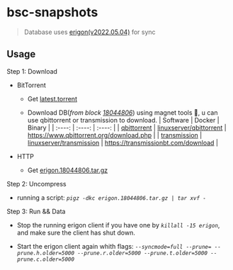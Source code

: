 # bsc-snapshots

> Database uses [erigon(v2022.05.04)](https://github.com/ledgerwatch/erigon/releases/tag/v2022.05.04) for sync

## Usage

Step 1: Download

- BitTorrent

  - Get [latest.torrent](https://goto.moe/erigon)

  - Download DB(_from block [18044806](https://bscscan.com/block/18044806)_) using magnet tools 🧲, u can use qbittorrent or transmission to download.
    | Software | Docker | Binary |
    | :----: | :----: | :----: |
    | [qbittorrent](https://github.com/qbittorrent/qBittorrent) | [linuxserver/qbittorrent](https://hub.docker.com/r/linuxserver/qbittorrent) | https://www.qbittorrent.org/download.php |
    | [transmission](https://github.com/transmission/transmission) | [linuxserver/transmission](https://hub.docker.com/r/linuxserver/transmission) | https://transmissionbt.com/download |

- HTTP

  - Get [erigon.18044806.tar.gz](https://download.bnb48.club/snapshots/erigon.18044806.tar.gz)

Step 2: Uncompress

- running a script: _`pigz -dkc erigon.18044806.tar.gz | tar xvf -`_

Step 3: Run && Data

- Stop the running erigon client if you have one by _`killall -15 erigon`_, and make sure the client has shut down.

- Start the erigon client again whith flags: _`--syncmode=full --prune= --prune.h.older=5000 --prune.r.older=5000 --prune.t.older=5000 --prune.c.older=5000`_
